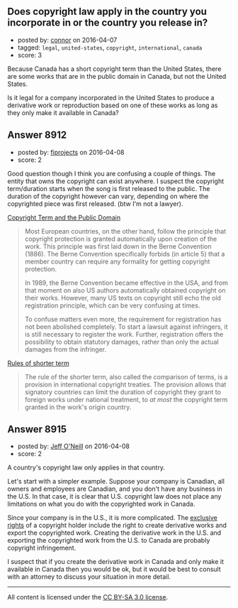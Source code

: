 ## Does copyright law apply in the country you incorporate in or the country you release in?

- posted by: [connor](https://stackexchange.com/users/392995/connor) on 2016-04-07
- tagged: `legal`, `united-states`, `copyright`, `international`, `canada`
- score: 3

<p>Because Canada has a short copyright term than the United States, there are some works that are in the public domain in Canada, but not the United States.</p>

<p>Is it legal for a company incorporated in the United States to produce a derivative work or reproduction based on one of these works as long as they only make it available in Canada?</p>



## Answer 8912

- posted by: [fiprojects](https://stackexchange.com/users/5370155/fiprojects) on 2016-04-08
- score: 2

<p>Good question though I think you are confusing a couple of things. The entity that owns the copyright can exist anywhere. I suspect the copyright term/duration starts when the song is first released to the public. The duration of the copyright however can vary, depending on where the copyrighted piece was first released. (btw I'm not a lawyer).</p>

<p><a href="https://en.wikipedia.org/wiki/List_of_countries&#39;_copyright_lengths" rel="nofollow">Copyright Term and the Public Domain</a></p>

<blockquote>
  <p>Most European countries, on the other hand, follow the principle that copyright protection is granted automatically upon creation of the work. This principle was first laid down in the Berne Convention (1886). The Berne Convention specifically forbids (in article 5) that a member country can require any formality for getting copyright protection.</p>
  
  <p>In 1989, the Berne Convention became effective in the USA, and from that moment on also US authors automatically obtained copyright on their works. However, many US texts on copyright still echo the old registration principle, which can be very confusing at times.</p>
  
  <p>To confuse matters even more, the requirement for registration has not been abolished completely. To start a lawsuit against infringers, it is still necessary to register the work. Further, registration offers the possibility to obtain statutory damages, rather than only the actual damages from the infringer.</p>
</blockquote>

<p><a href="https://en.wikipedia.org/wiki/Rule_of_the_shorter_term" rel="nofollow">Rules of shorter term</a></p>

<blockquote>
  <p>The rule of the shorter term, also called the comparison of terms, is a provision in international copyright treaties. The provision allows that signatory countries can limit the duration of copyright they grant to foreign works under national treatment, to <em>at most</em> the copyright term granted in the work's origin country.</p>
</blockquote>



## Answer 8915

- posted by: [Jeff O'Neill](https://stackexchange.com/users/46273/jeff-o-neill) on 2016-04-08
- score: 2

<p>A country's copyright law only applies in that country.</p>

<p>Let's start with a simpler example.  Suppose your company is Canadian, all owners and employees are Canadian, and you don't have any business in the U.S.  In that case, it is clear that U.S. copyright law does not place any limitations on what you do with the copyrighted work in Canada.</p>

<p>Since your company is in the U.S., it is more complicated.  The <a href="https://en.wikipedia.org/wiki/Copyright#Exclusive_rights" rel="nofollow">exclusive rights</a> of a copyright holder include the right to create derivative works and export the copyrighted work.  Creating the derivative work in the U.S. and exporting the copyrighted work from the U.S. to Canada are probably copyright infringement.</p>

<p>I suspect that if you create the derivative work in Canada and only make it available in Canada then you would be ok, but it would be best to consult with an attorney to discuss your situation in more detail.</p>




---

All content is licensed under the [CC BY-SA 3.0 license](https://creativecommons.org/licenses/by-sa/3.0/).

